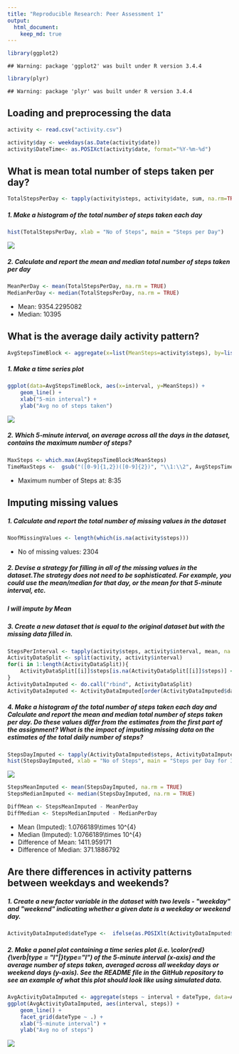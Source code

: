 ```yaml
---
title: "Reproducible Research: Peer Assessment 1"
output: 
  html_document:
    keep_md: true
---
```



```r
library(ggplot2)
```

```
## Warning: package 'ggplot2' was built under R version 3.4.4
```

```r
library(plyr)
```

```
## Warning: package 'plyr' was built under R version 3.4.4
```

## Loading and preprocessing the data

```r
activity <- read.csv("activity.csv")

activity$day <- weekdays(as.Date(activity$date))
activity$DateTime<- as.POSIXct(activity$date, format="%Y-%m-%d")
```


## What is mean total number of steps taken per day?

```r
TotalStepsPerDay <- tapply(activity$steps, activity$date, sum, na.rm=TRUE)
```

##### 1. Make a histogram of the total number of steps taken each day

```r
hist(TotalStepsPerDay, xlab = "No of Steps", main = "Steps per Day")
```

![](PA1_template_files/figure-html/unnamed-chunk-4-1.png)<!-- -->

##### 2. Calculate and report the mean and median total number of steps taken per day

```r
MeanPerDay <- mean(TotalStepsPerDay, na.rm = TRUE)
MedianPerDay <- median(TotalStepsPerDay, na.rm = TRUE)
```

* Mean: 9354.2295082
* Median:  10395

## What is the average daily activity pattern?


```r
AvgStepsTimeBlock <- aggregate(x=list(MeanSteps=activity$steps), by=list(interval=activity$interval), FUN=mean, na.rm=TRUE)
```

##### 1. Make a time series plot

```r
ggplot(data=AvgStepsTimeBlock, aes(x=interval, y=MeanSteps)) +
    geom_line() +
    xlab("5-min interval") +
    ylab("Avg no of steps taken") 
```

![](PA1_template_files/figure-html/unnamed-chunk-7-1.png)<!-- -->

##### 2. Which 5-minute interval, on average across all the days in the dataset, contains the maximum number of steps?

```r
MaxSteps <- which.max(AvgStepsTimeBlock$MeanSteps)
TimeMaxSteps <-  gsub("([0-9]{1,2})([0-9]{2})", "\\1:\\2", AvgStepsTimeBlock[MaxSteps,'interval'])
```

* Maximum number of Steps at: 8:35



## Imputing missing values


##### 1. Calculate and report the total number of missing values in the dataset 

```r
NoofMissingValues <- length(which(is.na(activity$steps)))
```

* No of missing values: 2304

##### 2. Devise a strategy for filling in all of the missing values in the dataset.The strategy does not need to be sophisticated. For example, you could use the mean/median for that day, or the mean for that 5-minute interval, etc.
##### I will impute by Mean


##### 3. Create a new dataset that is equal to the original dataset but with the missing data filled in.

```r
StepsPerInterval <- tapply(activity$steps, activity$interval, mean, na.rm = TRUE)
ActivityDataSplit <- split(activity, activity$interval)
for(i in 1:length(ActivityDataSplit)){
    ActivityDataSplit[[i]]$steps[is.na(ActivityDataSplit[[i]]$steps)] <- StepsPerInterval[i]
}
ActivityDataImputed <- do.call("rbind", ActivityDataSplit)
ActivityDataImputed <- ActivityDataImputed[order(ActivityDataImputed$date) ,]
```

##### 4. Make a histogram of the total number of steps taken each day and Calculate and report the mean and median total number of steps taken per day. Do these values differ from the estimates from the first part of the assignment? What is the impact of imputing missing data on the estimates of the total daily number of steps? 

```r
StepsDayImputed <- tapply(ActivityDataImputed$steps, ActivityDataImputed$date, sum)
hist(StepsDayImputed, xlab = "No of Steps", main = "Steps per Day for Imputed data")
```

![](PA1_template_files/figure-html/unnamed-chunk-11-1.png)<!-- -->

```r
StepsMeanImputed <- mean(StepsDayImputed, na.rm = TRUE)
StepsMedianImputed <- median(StepsDayImputed, na.rm = TRUE)

DiffMean <- StepsMeanImputed - MeanPerDay
DiffMedian <- StepsMedianImputed - MedianPerDay
```

* Mean (Imputed): 1.0766189\times 10^{4}
* Median (Imputed):  1.0766189\times 10^{4}
* Difference of Mean:  1411.959171
* Difference of Median:  371.1886792


## Are there differences in activity patterns between weekdays and weekends?


##### 1. Create a new factor variable in the dataset with two levels - "weekday" and "weekend" indicating whether a given date is a weekday or weekend day.


```r
ActivityDataImputed$dateType <-  ifelse(as.POSIXlt(ActivityDataImputed$date)$wday %in% c(0,6), 'Weekend', 'Weekday')
```

##### 2. Make a panel plot containing a time series plot (i.e. \color{red}{\verb|type = "l"|}type="l") of the 5-minute interval (x-axis) and the average number of steps taken, averaged across all weekday days or weekend days (y-axis). See the README file in the GitHub repository to see an example of what this plot should look like using simulated data.


```r
AvgActivityDataImputed <- aggregate(steps ~ interval + dateType, data=ActivityDataImputed, mean)
ggplot(AvgActivityDataImputed, aes(interval, steps)) + 
    geom_line() + 
    facet_grid(dateType ~ .) +
    xlab("5-minute interval") + 
    ylab("Avg no of steps")
```

![](PA1_template_files/figure-html/unnamed-chunk-13-1.png)<!-- -->


